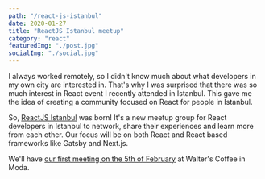 ```yaml
---
path: "/react-js-istanbul"
date: 2020-01-27
title: "ReactJS Istanbul meetup"
category: "react"
featuredImg: "./post.jpg"
socialImg: "./social.jpg"
---
```


I always worked remotely, so I didn't know much about what developers in my own city are interested in. That's why I was surprised that there was so much interest in React event I recently attended in Istanbul. This gave me the idea of creating a community focused on React for people in Istanbul.

So, [ReactJS Istanbul](https://www.meetup.com/ReactJS-Istanbul/) was born! It's a new meetup group for React developers in Istanbul to network, share their experiences and learn more from each other. Our focus will be on both React and React based frameworks like Gatsby and Next.js.

We'll have [our first meeting on the 5th of February](https://www.meetup.com/ReactJS-Istanbul/events/268165597/) at Walter's Coffee in Moda.
